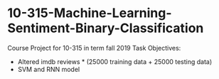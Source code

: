 # 10-315-Machine-Learning-Sentiment-Binary-Classification
Course Project for 10-315 in term fall 2019
Task Objectives:
- Altered imdb reviews * (25000 training data + 25000 testing data)
- SVM and RNN model
